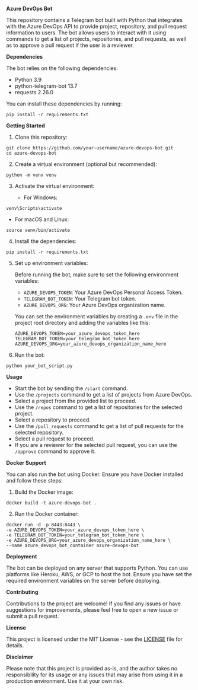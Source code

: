 **Azure DevOps Bot**

This repository contains a Telegram bot built with Python that integrates with the Azure DevOps API to provide project, repository, and pull request information to users. The bot allows users to interact with it using commands to get a list of projects, repositories, and pull requests, as well as to approve a pull request if the user is a reviewer.

**Dependencies**

The bot relies on the following dependencies:

- Python 3.9
- python-telegram-bot 13.7
- requests 2.26.0

You can install these dependencies by running:

```
pip install -r requirements.txt
```

**Getting Started**

1. Clone this repository:

```
git clone https://github.com/your-username/azure-devops-bot.git
cd azure-devops-bot
```

2. Create a virtual environment (optional but recommended):

```
python -m venv venv
```

3. Activate the virtual environment:

   - For Windows:

```
venv\Scripts\activate
```

   - For macOS and Linux:

```
source venv/bin/activate
```

4. Install the dependencies:

```
pip install -r requirements.txt
```

5. Set up environment variables:

   Before running the bot, make sure to set the following environment variables:

   - `AZURE_DEVOPS_TOKEN`: Your Azure DevOps Personal Access Token.
   - `TELEGRAM_BOT_TOKEN`: Your Telegram bot token.
   - `AZURE_DEVOPS_ORG`: Your Azure DevOps organization name.

   You can set the environment variables by creating a `.env` file in the project root directory and adding the variables like this:

   ```
   AZURE_DEVOPS_TOKEN=your_azure_devops_token_here
   TELEGRAM_BOT_TOKEN=your_telegram_bot_token_here
   AZURE_DEVOPS_ORG=your_azure_devops_organization_name_here
   ```

6. Run the bot:

```
python your_bot_script.py
```

**Usage**

- Start the bot by sending the `/start` command.
- Use the `/projects` command to get a list of projects from Azure DevOps.
- Select a project from the provided list to proceed.
- Use the `/repos` command to get a list of repositories for the selected project.
- Select a repository to proceed.
- Use the `/pull_requests` command to get a list of pull requests for the selected repository.
- Select a pull request to proceed.
- If you are a reviewer for the selected pull request, you can use the `/approve` command to approve it.

**Docker Support**

You can also run the bot using Docker. Ensure you have Docker installed and follow these steps:

1. Build the Docker image:

```
docker build -t azure-devops-bot .
```

2. Run the Docker container:

```
docker run -d -p 8443:8443 \
-e AZURE_DEVOPS_TOKEN=your_azure_devops_token_here \
-e TELEGRAM_BOT_TOKEN=your_telegram_bot_token_here \
-e AZURE_DEVOPS_ORG=your_azure_devops_organization_name_here \
--name azure_devops_bot_container azure-devops-bot
```

**Deployment**

The bot can be deployed on any server that supports Python. You can use platforms like Heroku, AWS, or GCP to host the bot. Ensure you have set the required environment variables on the server before deploying.

**Contributing**

Contributions to the project are welcome! If you find any issues or have suggestions for improvements, please feel free to open a new issue or submit a pull request.

**License**

This project is licensed under the MIT License - see the [LICENSE](LICENSE) file for details.

**Disclaimer**

Please note that this project is provided as-is, and the author takes no responsibility for its usage or any issues that may arise from using it in a production environment. Use it at your own risk.